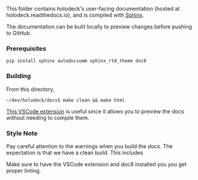 This folder contains holodeck's user-facing documentation (hosted at
holodeck.readthedocs.io), and is compiled with [Sphinx](http://www.sphinx-doc.org/en/master/).

The documentation can be built locally to preview changes before pushing to
GitHub.

### Prerequisites

`pip install sphinx autodocsumm sphinx_rtd_theme doc8`

### Building

From this directory,
```console
~/dev/holodeck/docs$ make clean && make html
```

[This VSCode extension](https://marketplace.visualstudio.com/items?itemName=lextudio.restructuredtext)
is useful since it allows you to preview the docs without needing to
compile them.

### Style Note

Pay careful attention to the warnings when you build the docs. The expectation
is that we have a clean build. This includes

Make sure to have the VSCode extension and doc8 installed you you get proper
linting.
